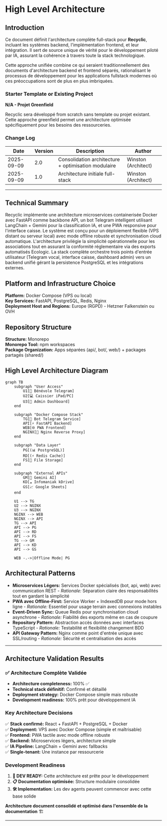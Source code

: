 # High Level Architecture

## Introduction

Ce document définit l'architecture complète full-stack pour **Recyclic**, incluant les systèmes backend, l'implémentation frontend, et leur intégration. Il sert de source unique de vérité pour le développement piloté par IA, assurant la cohérence à travers toute la stack technologique.

Cette approche unifiée combine ce qui seraient traditionnellement des documents d'architecture backend et frontend séparés, rationalisant le processus de développement pour les applications fullstack modernes où ces préoccupations sont de plus en plus imbriquées.

### Starter Template or Existing Project

**N/A - Projet Greenfield**

Recyclic sera développé from scratch sans template ou projet existant. Cette approche greenfield permet une architecture optimisée spécifiquement pour les besoins des ressourceries.

### Change Log

| Date | Version | Description | Author |
|------|---------|-------------|---------|
| 2025-09-09 | 2.0 | Consolidation architecture + optimisation modulaire | Winston (Architect) |
| 2025-09-09 | 1.0 | Architecture initiale full-stack | Winston (Architect) |

---

## Technical Summary

Recyclic implémente une architecture microservices containerisée Docker avec FastAPI comme backbone API, un bot Telegram intelligent utilisant LangChain + Gemini pour la classification IA, et une PWA responsive pour l'interface caisse. Le système est conçu pour un déploiement flexible (VPS distant ou serveur local) avec mode offline robuste et synchronisation cloud automatique. L'architecture privilégie la simplicité opérationnelle pour les associations tout en assurant la conformité réglementaire via des exports automatisés Ecologic. La stack complète orchestre trois points d'entrée utilisateur (Telegram vocal, interface caisse, dashboard admin) vers un backend unifié gérant la persistence PostgreSQL et les intégrations externes.

## Platform and Infrastructure Choice

**Platform:** Docker Compose (VPS ou local)  
**Key Services:** FastAPI, PostgreSQL, Redis, Nginx  
**Deployment Host and Regions:** Europe (RGPD) - Hetzner Falkenstein ou OVH

## Repository Structure

**Structure:** Monorepo  
**Monorepo Tool:** npm workspaces  
**Package Organization:** Apps séparées (api/, bot/, web/) + packages partagés (shared/)

## High Level Architecture Diagram

```mermaid
graph TB
    subgraph "User Access"
        U1[👤 Bénévole Telegram]
        U2[💻 Caissier iPad/PC]
        U3[👔 Admin Dashboard]
    end
    
    subgraph "Docker Compose Stack"
        TG[🤖 Bot Telegram Service]
        API[⚡ FastAPI Backend]
        WEB[🌐 PWA Frontend]
        NGINX[🔀 Nginx Reverse Proxy]
    end
    
    subgraph "Data Layer"
        PG[(📊 PostgreSQL)]
        RD[(⚡ Redis Cache)]
        FS[📁 File Storage]
    end
    
    subgraph "External APIs"
        GM[🧠 Gemini AI]
        KD[☁️ Infomaniak kDrive]
        GS[📈 Google Sheets]
    end
    
    U1 --> TG
    U2 --> NGINX
    U3 --> NGINX
    NGINX --> WEB
    NGINX --> API
    TG --> API
    API --> PG
    API --> RD
    API --> FS
    TG --> GM
    API --> KD
    API --> GS
    
    WEB -.->|Offline Mode| PG
```

## Architectural Patterns

- **Microservices Légers:** Services Docker spécialisés (bot, api, web) avec communication REST - _Rationale:_ Séparation claire des responsabilités tout en gardant la simplicité
- **PWA avec Offline-First:** Service Worker + IndexedDB pour mode hors ligne - _Rationale:_ Essentiel pour usage terrain avec connexions instables
- **Event-Driven Sync:** Queue Redis pour synchronisation cloud asynchrone - _Rationale:_ Fiabilité des exports même en cas de coupure
- **Repository Pattern:** Abstraction accès données avec interfaces TypeScript - _Rationale:_ Testabilité et flexibilité changement BDD
- **API Gateway Pattern:** Nginx comme point d'entrée unique avec SSL/routing - _Rationale:_ Sécurité et centralisation des accès

---

## Architecture Validation Results

### ✅ **Architecture Complète Validée**

- **Architecture completeness:** 100% ✅
- **Technical stack définitif:** Confirmé et détaillé
- **Deployment strategy:** Docker Compose simple mais robuste
- **Development readiness:** 100% prêt pour développement IA

### Key Architecture Decisions

✅ **Stack confirmé:** React + FastAPI + PostgreSQL + Docker  
✅ **Deployment:** VPS avec Docker Compose (simple et maîtrisable)  
✅ **Frontend:** PWA tactile avec mode offline robuste  
✅ **Backend:** Microservices légers, architecture simple  
✅ **IA Pipeline:** LangChain + Gemini avec fallbacks  
✅ **Single-tenant:** Une instance par ressourcerie  

### Development Readiness

1. **🚀 DEV READY:** Cette architecture est prête pour le développement
2. **📋 Documentation optimisée:** Structure modulaire consolidée
3. **🛠️ Implementation:** Les dev agents peuvent commencer avec cette base solide

**Architecture document consolidé et optimisé dans l'ensemble de la documentation** 🏗️

---